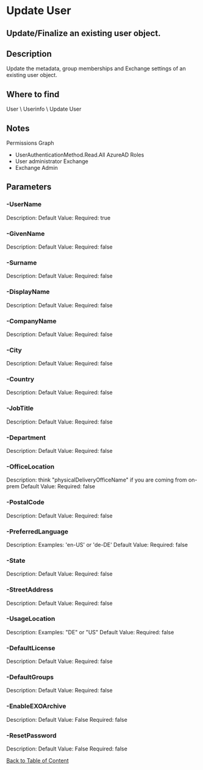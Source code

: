 # Update User

## Update/Finalize an existing user object.

## Description
Update the metadata, group memberships and Exchange settings of an existing user object.

## Where to find
User \ Userinfo \ Update User

## Notes
Permissions
Graph
- UserAuthenticationMethod.Read.All
AzureAD Roles
- User administrator
Exchange
- Exchange Admin

## Parameters
### -UserName
Description: 
Default Value: 
Required: true

### -GivenName
Description: 
Default Value: 
Required: false

### -Surname
Description: 
Default Value: 
Required: false

### -DisplayName
Description: 
Default Value: 
Required: false

### -CompanyName
Description: 
Default Value: 
Required: false

### -City
Description: 
Default Value: 
Required: false

### -Country
Description: 
Default Value: 
Required: false

### -JobTitle
Description: 
Default Value: 
Required: false

### -Department
Description: 
Default Value: 
Required: false

### -OfficeLocation
Description: think "physicalDeliveryOfficeName" if you are coming from on-prem
Default Value: 
Required: false

### -PostalCode
Description: 
Default Value: 
Required: false

### -PreferredLanguage
Description: Examples: 'en-US' or 'de-DE'
Default Value: 
Required: false

### -State
Description: 
Default Value: 
Required: false

### -StreetAddress
Description: 
Default Value: 
Required: false

### -UsageLocation
Description: Examples: "DE" or "US"
Default Value: 
Required: false

### -DefaultLicense
Description: 
Default Value: 
Required: false

### -DefaultGroups
Description: 
Default Value: 
Required: false

### -EnableEXOArchive
Description: 
Default Value: False
Required: false

### -ResetPassword
Description: 
Default Value: False
Required: false


[Back to Table of Content](../../../README.md)

